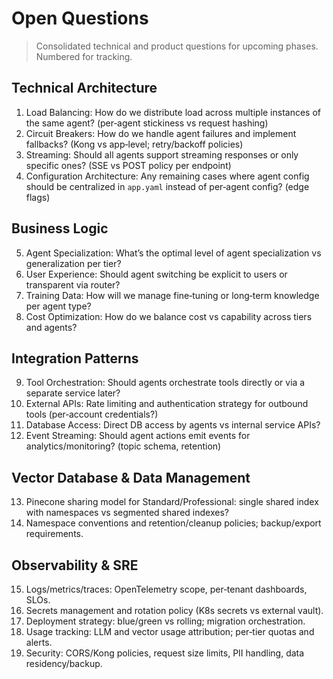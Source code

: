 # Open Questions

> Consolidated technical and product questions for upcoming phases. Numbered for tracking.

## Technical Architecture
1. Load Balancing: How do we distribute load across multiple instances of the same agent? (per‑agent stickiness vs request hashing)
2. Circuit Breakers: How do we handle agent failures and implement fallbacks? (Kong vs app‑level; retry/backoff policies)
3. Streaming: Should all agents support streaming responses or only specific ones? (SSE vs POST policy per endpoint)
4. Configuration Architecture: Any remaining cases where agent config should be centralized in `app.yaml` instead of per‑agent config? (edge flags)

## Business Logic
5. Agent Specialization: What’s the optimal level of agent specialization vs generalization per tier?
6. User Experience: Should agent switching be explicit to users or transparent via router?
7. Training Data: How will we manage fine‑tuning or long‑term knowledge per agent type?
8. Cost Optimization: How do we balance cost vs capability across tiers and agents?

## Integration Patterns
9. Tool Orchestration: Should agents orchestrate tools directly or via a separate service later?
10. External APIs: Rate limiting and authentication strategy for outbound tools (per‑account credentials?)
11. Database Access: Direct DB access by agents vs internal service APIs?
12. Event Streaming: Should agent actions emit events for analytics/monitoring? (topic schema, retention)

## Vector Database & Data Management
13. Pinecone sharing model for Standard/Professional: single shared index with namespaces vs segmented shared indexes?
14. Namespace conventions and retention/cleanup policies; backup/export requirements.

## Observability & SRE
15. Logs/metrics/traces: OpenTelemetry scope, per‑tenant dashboards, SLOs.
16. Secrets management and rotation policy (K8s secrets vs external vault).
17. Deployment strategy: blue/green vs rolling; migration orchestration.
18. Usage tracking: LLM and vector usage attribution; per‑tier quotas and alerts.
19. Security: CORS/Kong policies, request size limits, PII handling, data residency/backup.
